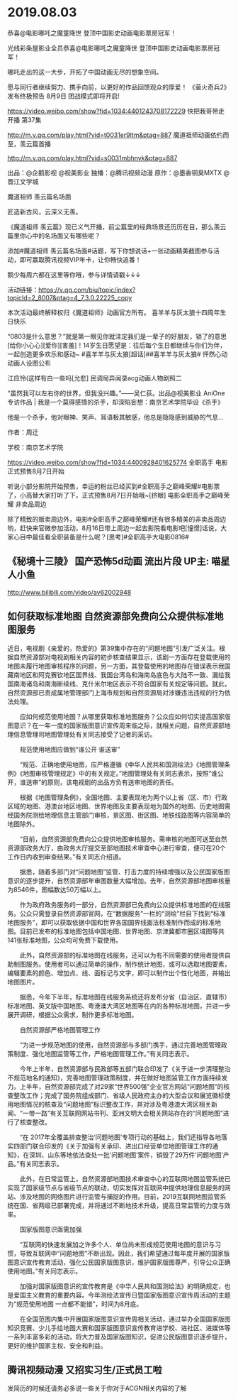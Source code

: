 # 2019.08.03
恭喜@电影哪吒之魔童降世 登顶中国影史动画电影票房冠军！

光线彩条屋影业全员恭喜@电影哪吒之魔童降世 登顶中国影史动画电影票房冠军！

哪吒走出的这一大步，开拓了中国动画无尽的想象空间。

愿与同行者继续努力、携手向前，以更好的作品回馈观众的厚爱！
《萤火奇兵2》发布终极预告 8月9日 团战模式即将开启!  

https://video.weibo.com/show?fid=1034:4401243708172229
快把我哥带走 开播 第37集

http://m.v.qq.com/play.html?vid=t0031er9ltm&ptag=887
魔道祖师动画依约而至，羡云篇首播

http://m.v.qq.com/play.html?vid=s0031mbhnyk&ptag=887

出品：@企鹅影视 @视美影业 独播：@腾讯视频动漫 原作：@墨香铜臭MXTX @晋江文学城




魔道祖师 羡云篇名场面

匠造新古风，云深义无羡。

 

《魔道祖师 羡云篇》现已义气开播，前尘篇里的经典场景还历历在目，那么羡云篇里你心中的名场面又有哪些呢？

 

添加#魔道祖师 羡云篇名场面#话题，写下你想说话+一张动画精美截图参与活动，即可赢取腾讯视频VIP年卡，让你畅快追番！

鹅少每周六都在这里等你哦，参与详情请戳↓↓↓

活动链接：https://v.qq.com/biu/topic/index?topicId=2_8007&ptag=4_7.3.0.22225_copy

本次活动最终解释权归《魔道祖师》动画官方所有。
喜羊羊与灰太狼十四周年生日快乐

“0803是什么意思？”就是第一眼见你就注定我们是一辈子的好朋友，锁了的意思[给你小心心][爱你][害羞]！14岁生日愿望是：往后每个生日都继续与你们为伴，一起创造更多欢乐和感动~ #喜羊羊与灰太狼[超话]##喜羊羊与灰太狼#
怦然心动动画人设图公布

江应怜(这样有白一些吗[允悲] 
民调局异闻录acg动画人物剧照二

“虽然我可以左右你的世界，但我没兴趣。”——吴仁荻。出品@视美影业
AniOne专访作品 | 我是一个莫得感情的杀手，却深陷妄想：南京艺术学院毕设《杀手》

他是一个杀手，他对眼神、笑声、耳语极其敏感，他总是隐隐感到威胁的气息...

作者：周迁

学校：南京艺术学院 

https://video.weibo.com/show?fid=1034:4400928401625774
全职高手 电影 正式预售8月7日开始

听说小部分影院开始预售，幸运的粉丝已经买到#全职高手之巅峰荣耀#电影票了，小高替大家打听了下，正式预售8月7日开始哦~[挤眼] 
电影全职高手之巅峰荣耀 非卖品周边

除了精致的贩卖周边外，电影#全职高手之巅峰荣耀#还有很多精美的非卖品周边哟，赶快来官微参加活动，8月16日带上周边一起去影院看电影吧[憧憬]话说，大家心目中最佳看全职装备是什么呢？[思考]#全职高手大电影0816# 
## 《秘境十三陵》 国产恐怖5d动画 流出片段 UP主: 喵星人小鱼 
  http://www.bilibili.com/video/av62002948
## 如何获取标准地图  自然资源部免费向公众提供标准地图服务

近日，电视剧《亲爱的，热爱的》第39集中存在的“问题地图”引发广泛关注。根据自然资源部对电视剧相关内容的初步核查结果显示，该剧一方面存在登载使用的地图未履行地图审核程序的问题，另一方面，其登载使用的地图存在错误表示我国藏南地区和阿克赛钦地区国界线、我国台湾岛和海南岛底色与大陆不一致、漏绘我国南海诸岛和南海断续线、克什米尔地区表示不符合国家有关规定等问题。就此，自然资源部已责成属地管理部门上海市规划和自然资源局对涉嫌违法违规的行为依法处理。

　　应如何规范使用地图？从哪里获取标准地图服务？公众应如何切实提高国家版图意识？在一年一度的国家版图意识宣传周来临之际，就相关问题，自然资源部地理信息管理司地图管理处有关同志接受了记者的采访。

　　规范使用地图应做到“谁公开 谁送审”

　　“规范、正确地使用地图，应严格遵循《中华人民共和国测绘法》《地图管理条例》《地图审核管理规定》中的有关规定。”地图管理处有关同志表示，按照“谁公开，谁送审”的原则，该电视剧的出品方负有送审地图的责任。

　　根据《地图管理条例》，全国地图、主要表现地为两个以上省（区、市）行政区域的地图、港澳台地区地图、世界地图及主要表现地为国外的地图、历史地图需经国务院测绘地理信息主管部门审核，景区图、街区图、地铁线路图等内容简单的地图除外。

　　“目前，自然资源部免费向公众提供地图审核服务。需审核的地图可送至自然资源部政务大厅，由政务大厅提交至部地图技术审查中心进行审查，便可在20个工作日内收到审查结果。”有关同志介绍道。

　　据悉，随着多部门对“问题地图”监管、打击力度的持续增强以及公民国家版图意识的逐步提升，自然资源部年审图数量大幅增加。去年，自然资源部地图审核量为8546件，图幅数达50万幅以上。

　　作为政府政务服务的一部分，自然资源部已免费向公众提供标准地图的在线服务。公众只需登录自然资源部官网，在“数据服务”一栏的“测绘”栏目下找到“标准地图服务”，即可以获取依据中国和世界各国国界线画法标准制作而成的标准地图。目前已发布的标准地图包括中国地图、世界地图、京津冀都市圈区域图等共141张标准地图，公众均可免费下载使用。

　　此外，自然资源部的标准地图在线服务，还可以为有不同需要的使用者提供自助制图服务。使用者可以通过简单的操作，制作统计地图，或可以选取地图要素，编辑要素的颜色、增加点、线、面标记与文字，即可以制作出个性化地图，并输出地图图片。

　　据悉，今年下半年，标准地图在线服务系统还将发布分省（自治区、直辖市）标准地图、英文版中国地图、粤港澳大湾区地图等在内的各种标准地图，并进一步展开调研，根据公众需求，制作更多标准地图。

　　自然资源部严格地图管理工作

　　“为进一步规范地图的使用，自然资源部与多部门携手，通过完善地图管理政策制度、强化地图监管等工作，严格地图管理工作。”有关同志表示。

　　今年上半年，自然资源部与民政部等五部门联合印发了《关于进一步清理整治不规范地名的通知》，完善地图管理政策制度，并在做好地图监管工作方面持续发力。上半年，自然资源部完成了对29家“世界500强”企业官方网站“问题地图”的核查整改工作；完成了国务院组成部门、省级人民政府主办的大型会议和展览徽标使用地图情况的核查及“问题地图”标识整改工作，并对涉及粤港澳大湾区相关新闻、“一带一路”有关互联网网站书刊、亚洲文明大会相关网站存在的“问题地图”进行了核查整改。

　　“在 2017年全覆盖排查整治‘问题地图’专项行动的基础上，我们还指导各地落实四部门联合印发的《关于加强有关承印、进出口经营单位地图管理工作的通知》，在深圳、山东等地依法查处一批‘问题地图’案件，销毁了29万件‘问题地图’产品。”有关同志表示。

　　此外，在日常监管上，自然资源部地图技术审查中心的互联网地图监管系统已实现了国家级节点与省级节点的联动，切实发挥对互联网中提供地理信息服务的网站、涉及地图的网络图片进行监管与捕捉的作用。目前，2019互联网地图监管系统在国、省两级已部署完成，并将通过不断地技术升级，提高日常监管的力度与效率。

　　国家版图意识亟需加强

　　“互联网的快速发展加之许多个人、单位尚未形成规范使用地图的意识与习惯，导致互联网中“问题地图”不断出现。因此，我们希望通过每年度开展的国家版图意识宣传教育活动，强化公民国家版图意识，维护国家版图尊严，引导公众正确使用地图。”有关同志表示。


　　加强对国家版图意识的宣传教育是《中华人民共和国测绘法》的明确规定，也是爱国主义教育的重要内容。今年测绘法宣传日暨国家版图意识宣传周活动的主题为“规范使用地图 一点都不能错”，时间为8月底。


　　在全国范围内集中开展国家版图意识宣传周相关活动，通过举办全国国家版图知识竞赛、少儿手绘地图大赛和国家版图意识宣传教育进学校、进社区、进媒体等一系列丰富多彩的活动，将大力普及国家版图知识，促进公民版图意识逐步提升，更好的维护国家主权、安全和利益。
## 腾讯视频动漫 又招实习生/正式员工啦

发简历的时候还请务必多说一些关于你对于ACGN相关内容的了解
 